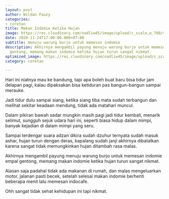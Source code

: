 ```yaml
---
layout: post
author: Wildan Fauzy
categories:
- coretan
title: Makan Indomie Ketika Hujan
image: https://res.cloudinary.com/nadliw45/image/upload/c_scale,w_760/v1606454812/makan-indomie_h7t7gh.jpg
date: 2020-11-24T17:00:00.000+07:00
subtitle: menuju warung burjo untuk memesan indomie
description: Akhirnya mengambil payung menuju warung burjo untuk memesan indomie empal
  gentong, memang makan indomie ketika hujan turun sangat nikmat.
optimized_image: https://res.cloudinary.com/nadliw45/image/upload/c_scale,w_380/v1606454812/makan-indomie_h7t7gh.jpg
category: coretan

---
```

Hari ini niatnya mau ke bandung, tapi apa boleh buat baru bisa tidur jam delapan pagi, kalau dipaksakan bisa ketiduran pas bangun-bangun sampai merauke. 

Jadi tidur dulu sampai siang, ketika siang tiba mata sudah terbangun dan melihat sekitar keadaan mendung, tidak ada matahari muncul. 

Dalam pikiran bawah sadar mungkin masih pagi jadi tidur kembali, menarik selimut, sungguh sejuk udara hari ini, seperti biasa hidup dalam mimpi, banyak kejadian di dalam mimpi yang seru. 

Sampai terdengar suara adzan dikira sudah dzuhur ternyata sudah masuk ashar, hujan turun dengan deras, kapalang sudah janji akhirnya dibatalkan karena sangat tidak memungkinkan hujan ditambah rasa malas. 

Akhirnya mengambil payung menuju warung burjo untuk memesan indomie empal gentong, memang makan indomie ketika hujan turun sangat nikmat. 

Alasan saja padahal tidak ada makanan di rumah, dan malas mengeluarkan motor, jalanan pasti becek, setelah selesai makan indomie berhenti beberapa menit lalu memesan indocafe. 

Ohh sangat tidak sehat kehidupan ini tapi nikmat.